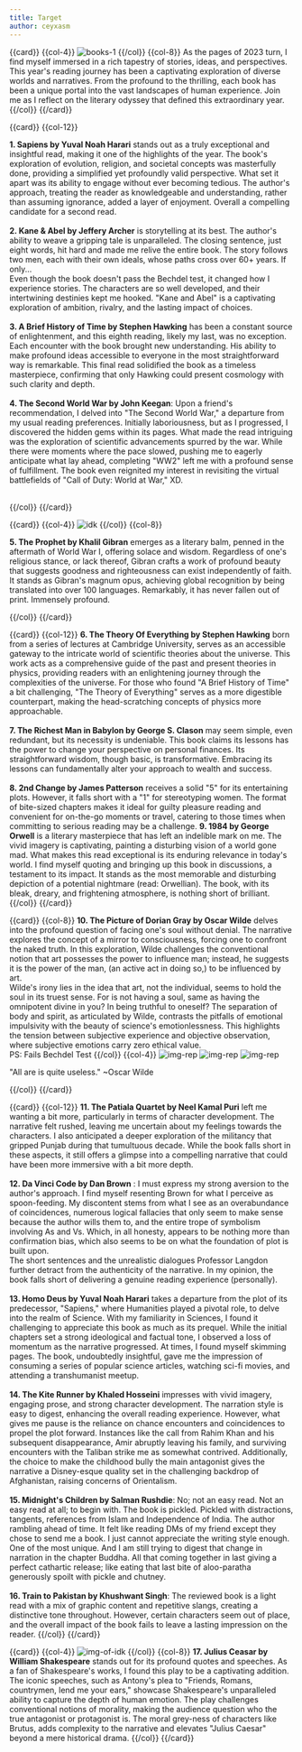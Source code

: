 ```yaml
---
title: Target
author: ceyxasm
---
```


{{card}}
    {{col-4}}
        ![books-1](../assets/images/2023-books/books_01.png)
    {{/col}}
    {{col-8}}
        As the pages of 2023 turn, I find myself immersed in a rich tapestry of stories, ideas, and
                    perspectives. This year's reading journey has been a captivating exploration of diverse worlds and
                    narratives. From the profound to the thrilling, each book has been a unique portal into the vast
                    landscapes of human experience. Join me as I reflect on the literary odyssey that defined this
                    extraordinary year.
    {{/col}}
{{/card}}

{{card}}
    {{col-12}}
    <p> **1. Sapiens by Yuval Noah Harari** stands out as a truly exceptional and insightful read, making it one of the highlights of the year. The book's exploration of evolution, religion, and societal concepts was masterfully done, providing a simplified yet profoundly valid perspective. What set it apart was its ability to engage without ever becoming tedious. The author's approach, treating the reader as knowledgeable and understanding, rather than assuming ignorance, added a layer of enjoyment. Overall a compelling candidate for a second read. <br><br>
    **2. Kane & Abel by Jeffery Archer** is storytelling at its best. The author's ability to weave a gripping tale is unparalleled. The closing sentence, just eight words, hit hard and made me relive the entire book. The story follows two men, each with their own ideals, whose paths cross over 60+ years. If only...<br>
    Even though the book doesn't pass the Bechdel test, it changed how I experience stories. The characters are so well developed, and their intertwining destinies kept me hooked. "Kane and Abel" is a captivating exploration of ambition, rivalry, and the lasting impact of choices.<br><br>
    **3. A Brief History of Time by Stephen Hawking** has been a constant source of enlightenment, and this eighth reading, likely my last, was no exception. Each encounter with the book brought new understanding. His ability to make profound ideas accessible to everyone in the most straightforward way is remarkable. This final read solidified the book as a timeless masterpiece, confirming that only Hawking could present cosmology with such clarity and depth.<br><br>
    **4. The Second World War by John Keegan**: Upon a friend's recommendation, I delved into "The Second World War," a departure from my usual reading preferences. Initially laboriousness, but as I progressed, I discovered the hidden gems within its pages. What made the read intriguing was the exploration of scientific advancements spurred by the war. While there were moments where the pace slowed, pushing me to eagerly anticipate what lay ahead, completing "WW2" left me with a profound sense of fulfillment. The book even reignited my interest in revisiting the virtual battlefields of "Call of Duty: World at War," XD.<br><br>
    </p>
    {{/col}}
{{/card}}

{{card}}
    {{col-4}}
    ![idk](../assets/images/2023-books/books_4.png)
    {{/col}}
    {{col-8}}
    <p>
    **5. The Prophet by Khalil Gibran** emerges as a literary balm, penned in the aftermath of World War I, offering solace and wisdom. Regardless of one's religious stance, or lack thereof, Gibran crafts a work of profound beauty that suggests goodness and righteousness can exist independently of faith. It stands as Gibran's magnum opus, achieving global recognition by being translated into over 100 languages. Remarkably, it has never fallen out of print. Immensely profound.
    </p>
    {{/col}}
{{/card}}

{{card}}
    {{col-12}}
    **6. The Theory Of Everything by Stephen Hawking** born from a series of lectures at Cambridge University, serves as an accessible gateway to the intricate world of scientific theories about the universe. This work acts as a comprehensive guide of the past and present theories in physics, providing readers with an enlightening journey through the complexities of the universe. For those who found "A Brief History of Time" a bit challenging, "The Theory of Everything" serves as a more digestible counterpart, making the head-scratching concepts of physics more approachable.<br><br>
    **7. The Richest Man in Babylon by George S. Clason** may seem simple, even redundant, but its necessity is undeniable. This book claims its lessons has the power to change your perspective on personal finances. Its straightforward wisdom, though basic, is transformative. Embracing its lessons can fundamentally alter your approach to wealth and success.<br><br>
    **8. 2nd Change by James Patterson** receives a solid "5" for its entertaining plots. However, it falls short with a "1" for stereotyping women. The format of bite-sized chapters makes it ideal for guilty pleasure reading and convenient for on-the-go moments or travel, catering to those times when committing to serious reading may be a challenge.
    **9. 1984 by George Orwell** is a literary masterpiece that has left an indelible mark on me. The vivid imagery is captivating, painting a disturbing vision of a world gone mad. What makes this read exceptional is its enduring relevance in today's world. I find myself quoting and bringing up this book in discussions, a testament to its impact. It stands as the most memorable and disturbing depiction of a potential nightmare (read: Orwellian). The book, with its bleak, dreary, and frightening atmosphere, is nothing short of brilliant.
    {{/col}}
{{/card}}

{{card}}
    {{col-8}}
    **10. The Picture of Dorian Gray by Oscar Wilde** delves into the profound question of facing one's soul without denial. The narrative explores the concept of a mirror to consciousness, forcing one to confront the naked truth. In this exploration, Wilde challenges the conventional notion that art possesses the power to influence man; instead, he suggests it is the power of the man, (an active act in doing so,) to be influenced by art.<br>
    Wilde's irony lies in the idea that art, not the individual, seems to hold the soul in its truest sense. For is not having a soul, same as having the omnipotent divine in you? In being truthful to oneself? The separation of body and spirit, as articulated by Wilde, contrasts the pitfalls of emotional impulsivity with the beauty of science's emotionlessness. This highlights the tension between subjective experience and objective observation, where subjective emotions carry zero ethical value.<br>
    PS: Fails Bechdel Test
    {{/col}}
    {{col-4}}
    ![img-rep](../assets/images/2023-books/books_05.png) 
    ![img-rep](../assets/images/2023-books/books_06.png) 
    ![img-rep](../assets/images/2023-books/books_07.png) 
    <p>"All are is quite useless." ~Oscar Wilde</p>
    {{/col}}
{{/card}}

{{card}}
    {{col-12}}
    **11. The Patiala Quartet by Neel Kamal Puri** left me wanting a bit more, particularly in terms of character development. The narrative felt rushed, leaving me uncertain about my feelings towards the characters. I also anticipated a deeper exploration of the militancy that gripped Punjab during that tumultuous decade. While the book falls short in these aspects, it still offers a glimpse into a compelling narrative that could have been more immersive with a bit more depth.<br><br>
    **12. Da Vinci Code by Dan Brown** : I must express my strong aversion to the author's approach. I find myself resenting Brown for what I perceive as spoon-feeding. My discontent stems from what I see as an overabundance of coincidences, numerous logical fallacies that only seem to make sense because the author wills them to, and the entire trope of symbolism involving As and Vs. Which, in all honesty, appears to be nothing more than confirmation bias, which also seems to be on what the foundation of plot is built upon.<br>
    The short sentences and the unrealistic dialogues Professor Langdon further detract from the authenticity of the narrative. In my opinion, the book falls short of delivering a genuine reading experience (personally).<br><br>
    **13. Homo Deus by Yuval Noah Harari** takes a departure from the plot of its predecessor, "Sapiens," where Humanities played a pivotal role, to delve into the realm of Science. With my familiarity in Sciences, I found it challenging to appreciate this book as much as its prequel. While the initial chapters set a strong ideological and factual tone, I observed a loss of momentum as the narrative progressed. At times, I found myself skimming pages. The book, undoubtedly insightful, gave me the impression of consuming a series of popular science articles, watching sci-fi movies, and attending a transhumanist meetup.<br><br>
    **14. The Kite Runner by Khaled Hosseini** impresses with vivid imagery, engaging prose, and strong character development. The narration style is easy to digest, enhancing the overall reading experience. However, what gives me pause is the reliance on chance encounters and coincidences to propel the plot forward. Instances like the call from Rahim Khan and his subsequent disappearance, Amir abruptly leaving his family, and surviving encounters with the Taliban strike me as somewhat contrived. Additionally, the choice to make the childhood bully the main antagonist gives the narrative a Disney-esque quality set in the challenging backdrop of Afghanistan, raising concerns of Orientalism.<br><br>
    **15. Midnight's Children by Salman Rushdie**: No; not an easy read. Not an easy read at all; to begin with. The book is pickled. Pickled with distractions, tangents, references from Islam and Independence of India. The author rambling ahead of time. It felt like reading DMs of my friend except they chose to send me a book. I just cannot appreciate the writing style enough. One of the most unique. And I am still trying to digest that change in narration in the chapter Buddha. All that coming together in last giving a perfect cathartic release; like eating that last bite of aloo-paratha generously spoilt with pickle and chutney.<br><br>
    **16. Train to Pakistan by Khushwant Singh**: The reviewed book is a light read with a mix of graphic content and repetitive slangs, creating a distinctive tone throughout. However, certain characters seem out of place, and the overall impact of the book fails to leave a lasting impression on the reader.
    {{/col}}
{{/card}}

{{card}}
    {{col-4}}
        ![img-of-idk](../assets/images/2023-books/books_03.png)
    {{/col}}
    {{col-8}}
        **17. Julius Ceasar by William Shakespeare** stands out for its profound quotes and speeches. As a fan of Shakespeare's works, I found this play to be a captivating addition. The iconic speeches, such as Antony's plea to "Friends, Romans, countrymen, lend me your ears," showcase Shakespeare's unparalleled ability to capture the depth of human emotion. The play challenges conventional notions of morality, making the audience question who the true antagonist or protagonist is. The moral grey-ness of characters like Brutus, adds complexity to the narrative and elevates "Julius Caesar" beyond a mere historical drama.
    {{/col}}
{{/card}}